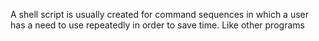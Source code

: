 A shell script is usually created for command sequences in which a user has a need to use repeatedly in order to save time. Like other programs
